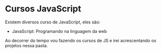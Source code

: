 # Cursos JavaScript

Existem diversos curso de JavaScript, eles são:
* JavaScript: Programando na linguagem da web

Ao decorrer do tempo vou fazendo os cursos de JS e irei acrescentando os projetos nessa pasta.
